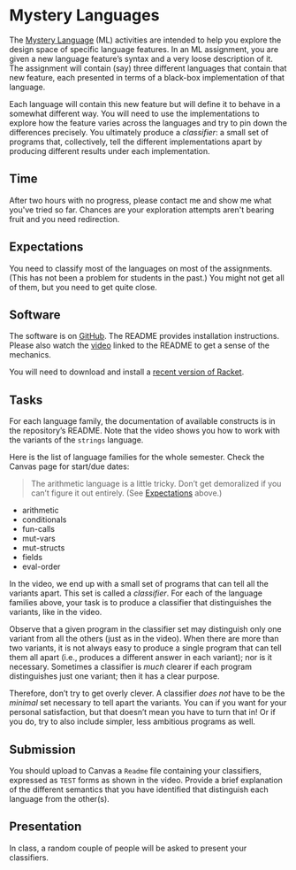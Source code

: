 # Mystery Languages

The [Mystery Language](https://cs.brown.edu/~sk/Publications/Papers/Published/pkf-teach-pl-exp-adv-think/) (ML) activities are intended to help you explore the design space of specific language features. In an ML assignment, you are given a new language feature’s syntax and a very loose description of it. The assignment will contain (say) three different languages that contain that new feature, each presented in terms of a black-box implementation of that language.

Each language will contain this new feature but will define it to behave in a somewhat different way. You will need to use the implementations to explore how the feature varies across the languages and try to pin down the differences precisely. You ultimately produce a *classifier*: a small set of programs that, collectively, tell the different implementations apart by producing different results under each implementation.

## Time

After two hours with no progress, please contact me and show me what you've tried so far. Chances are your exploration attempts aren't bearing fruit and you need redirection.

## Expectations

You need to classify most of the languages on most of the assignments. (This has not been a problem for students in the past.) You might not get all of them, but you need to get quite close.

## Software

The software is on [GitHub](https://github.com/shriram/mystery-languages#readme). The README provides installation instructions. Please also watch the [video](https://youtu.be/EogblZ1Rdpo) linked to the README to get a sense of the mechanics.

You will need to download and install a [recent version of Racket](https://download.racket-lang.org/).

## Tasks

For each language family, the documentation of available constructs is in the repository’s README. Note that the video shows you how to work with the variants of the `strings` language.

Here is the list of language families for the whole semester. Check the Canvas page for start/due dates:

> The arithmetic language is a little tricky. Don’t get demoralized if you can’t figure it out entirely. (See [Expectations](#expectations) above.)

- arithmetic
- conditionals
- fun-calls
- mut-vars
- mut-structs
- fields
- eval-order

In the video, we end up with a small set of programs that can tell all the variants apart. This set is called a *classifier*. For each of the language families above, your task is to produce a classifier that distinguishes the variants, like in the video.

Observe that a given program in the classifier set may distinguish only one variant from all the others (just as in the video). When there are more than two variants, it is not always easy to produce a single program that can tell them all apart (i.e., produces a different answer in each variant); nor is it necessary. Sometimes a classifier is *much* clearer if each program distinguishes just one variant; then it has a clear purpose.

Therefore, don’t try to get overly clever. A classifier *does not* have to be the *minimal* set necessary to tell apart the variants. You can if you want for your personal satisfaction, but that doesn’t mean you have to turn that in! Or if you do, try to also include simpler, less ambitious programs as well. 

## Submission

You should upload to Canvas a `Readme` file containing your classifiers, expressed as `TEST` forms as shown in the video. Provide a brief explanation of the different semantics that you have identified that distinguish each language from the other(s).

## Presentation

In class, a random couple of people will be asked to present your classifiers.
